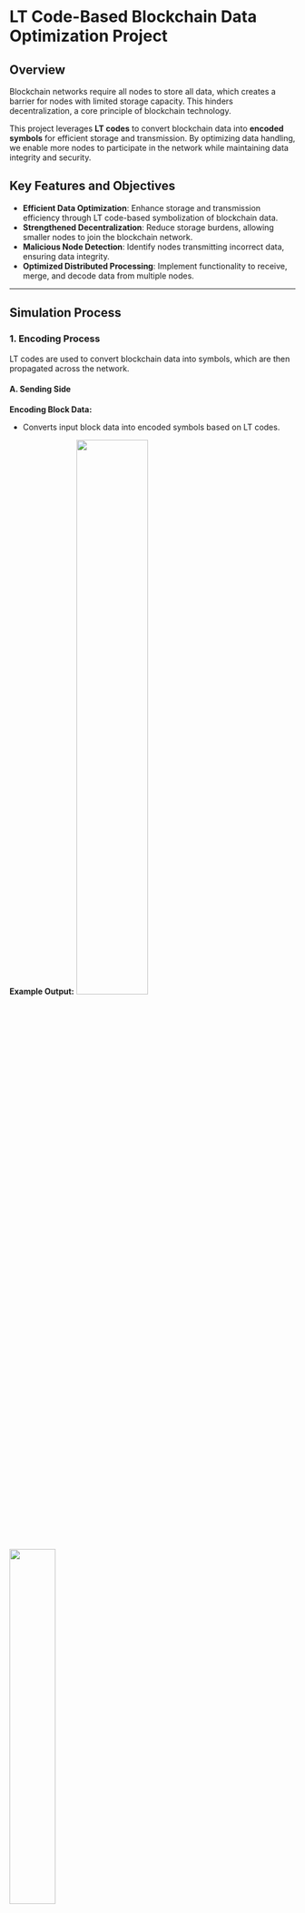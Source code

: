 # LT Code-Based Blockchain Data Optimization Project

## Overview
Blockchain networks require all nodes to store all data, which creates a barrier for nodes with limited storage capacity. This hinders decentralization, a core principle of blockchain technology.

This project leverages **LT codes** to convert blockchain data into **encoded symbols** for efficient storage and transmission. By optimizing data handling, we enable more nodes to participate in the network while maintaining data integrity and security.

## Key Features and Objectives
- **Efficient Data Optimization**: Enhance storage and transmission efficiency through LT code-based symbolization of blockchain data.
- **Strengthened Decentralization**: Reduce storage burdens, allowing smaller nodes to join the blockchain network.
- **Malicious Node Detection**: Identify nodes transmitting incorrect data, ensuring data integrity.
- **Optimized Distributed Processing**: Implement functionality to receive, merge, and decode data from multiple nodes.

---

## Simulation Process

### 1. Encoding Process
LT codes are used to convert blockchain data into symbols, which are then propagated across the network.

#### A. Sending Side
**Encoding Block Data:**
- Converts input block data into encoded symbols based on LT codes.

**Example Output:**
  <img src="https://user-images.githubusercontent.com/73271891/157414197-def0be43-7e86-46fa-9854-382beb7de8d1.jpg" width="50%">
  <img src="https://user-images.githubusercontent.com/73271891/157414365-65f1353a-1ca5-4bc6-a1b4-9efa91cb2b77.jpg" width="40%">

**File Storage:**
- Encoded symbols are stored in the `encoded_symbol_files` directory.

#### B. Receiving Side
**Receiving Symbol Data:**
- Simulates network operations by receiving transmitted symbols from the sending side.

**Example Output:**
 <img src="https://user-images.githubusercontent.com/73271891/157414327-c4cfe6fb-73f3-44d0-a8ec-a49cbac9952d.jpg" width="50%">
<img src="https://user-images.githubusercontent.com/73271891/157414426-1d684222-68c5-4f40-b71f-8d1b940273cb.jpg" width="40%">

**File Storage:**
- Received data is stored in unique folders for each node.

### 2. Decoding Process
The received symbols are used to restore the original data, with additional functionality to detect malicious nodes.

#### A. Decoding Data from Multiple Nodes
**Symbol Integration and Decoding:**
- Combines symbols received from multiple nodes to restore the original block data.
- Decoded data is stored in the `recoveredBlocks` directory.

**Example Output:**
 <img src="https://user-images.githubusercontent.com/73271891/157441202-4f76ed7f-a658-4d13-b30e-6c17c0416b26.jpg" width="40%">

#### B. Malicious Node Detection
**Identifying Invalid Data Sources:**
- Analyzes symbols from each node to verify data integrity.
- Logs malicious nodes and isolates their data.

**Example Output:**
<img src="https://user-images.githubusercontent.com/73271891/157441253-0255d06e-3edc-47be-b572-a9bf97d5d5c9.jpg" width="40%">
<img src="https://user-images.githubusercontent.com/73271891/157441326-628a1fcd-dc0d-4063-ab87-37c7b9084db1.jpg" width="50%">

---

## Results
- Successfully optimized blockchain data using LT codes for efficient transmission and storage.
- Verified the propagation and storage of symbol data between sending and receiving nodes.
- Demonstrated rapid restoration of blockchain data from received symbols across multiple nodes.
- Enhanced security by detecting and isolating malicious nodes.

---

## References
1. **Introduction to Fountain Codes: LT Codes with Python**
2. M. Dai, S. Zhang, H. Wang, S. Jin, "A Low Storage Room Requirement Framework for Distributed Ledger in Blockchain," IEEE Access, vol. 6, pp. 22970–22975, 2018.
3. Kadhe, Swanand, Chung, Jichan, Ramachandran, Kannan, "SeF: A Secure Fountain Architecture for Slashing Storage Costs in Blockchains," arXiv preprint arXiv:1906.12140, 2019.


